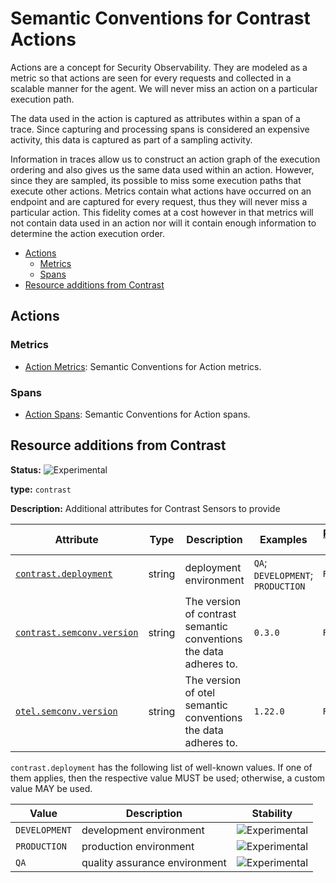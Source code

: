 # Semantic Conventions for Contrast Actions

Actions are a concept for Security Observability. They are modeled as a metric
so that actions are seen for every requests and collected in a scalable
manner for the agent. We will never miss an action on a particular execution path.

The data used in the action is captured as attributes within a span of a trace. Since capturing and processing spans is considered an expensive activity, this data is captured as part of a sampling activity.

Information in traces allow us to construct an action graph of the execution ordering and also gives us the same data used within an action. However, since they are sampled, its possible to miss some execution paths that execute other actions.  Metrics contain what actions have occurred on an endpoint and are captured for every request, thus they will never miss a particular action.  This fidelity comes at a cost however in that metrics will not contain data used in an
action nor will it contain enough information to determine the action execution order.

<!-- toc -->

- [Actions](#actions)
  * [Metrics](#metrics)
  * [Spans](#spans)
- [Resource additions from Contrast](#resource-additions-from-contrast)

<!-- tocstop -->

## Actions

### Metrics

- [Action Metrics](action-metrics.md): Semantic Conventions for Action metrics.

### Spans

- [Action Spans](action-spans.md): Semantic Conventions for Action spans.

## Resource additions from Contrast

<!-- semconv resource.contrast(full) -->
<!-- NOTE: THIS TEXT IS AUTOGENERATED. DO NOT EDIT BY HAND. -->
<!-- see templates/registry/markdown/snippet.md.j2 -->
<!-- prettier-ignore-start -->
<!-- markdownlint-capture -->
<!-- markdownlint-disable -->


**Status:** ![Experimental](https://img.shields.io/badge/-experimental-blue)

**type:** `contrast`

**Description:** Additional attributes for Contrast Sensors to provide

| Attribute  | Type | Description  | Examples  | [Requirement Level](https://opentelemetry.io/docs/specs/semconv/general/attribute-requirement-level/) | Stability |
|---|---|---|---|---|---|
| [`contrast.deployment`](/docs/attributes-registry/contrast.md) | string | deployment environment | `QA`; `DEVELOPMENT`; `PRODUCTION` | `Recommended` | ![Experimental](https://img.shields.io/badge/-experimental-blue) |
| [`contrast.semconv.version`](/docs/attributes-registry/contrast.md) | string | The version of contrast semantic conventions the data adheres to. | `0.3.0` | `Recommended` | ![Experimental](https://img.shields.io/badge/-experimental-blue) |
| [`otel.semconv.version`](/docs/attributes-registry/contrast.md) | string | The version of otel semantic conventions the data adheres to. | `1.22.0` | `Recommended` | ![Experimental](https://img.shields.io/badge/-experimental-blue) |

`contrast.deployment` has the following list of well-known values. If one of them applies, then the respective value MUST be used; otherwise, a custom value MAY be used.

| Value  | Description | Stability |
|---|---|---|
| `DEVELOPMENT` | development environment | ![Experimental](https://img.shields.io/badge/-experimental-blue) |
| `PRODUCTION` | production environment | ![Experimental](https://img.shields.io/badge/-experimental-blue) |
| `QA` | quality assurance environment | ![Experimental](https://img.shields.io/badge/-experimental-blue) |

<!-- markdownlint-restore -->
<!-- prettier-ignore-end -->
<!-- END AUTOGENERATED TEXT -->
<!-- endsemconv -->
